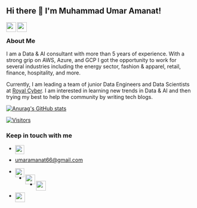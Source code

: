 
## Hi there 👋 I'm Muhammad Umar Amanat!



<a href="https://medium.com/@MUmarAmanat" target="_blank" rel="noopener noreferrer">
  <img align="left" width="26px" src="https://cdn3.iconfinder.com/data/icons/social-media-2285/1151/Medium_logo_-_black-256.png" />
</a>

<a href="https://stackoverflow.com/users/6840305/muhammad-umar-amanat" target="_blank" rel="noopener noreferrer">
  <img align="left" width="26px" src="https://www.flaticon.com/free-icons/stackoverflow" />
</a>



<br />

### About Me

I am a Data & AI consultant with more than 5 years of experience. With a strong grip on AWS, Azure, and GCP I got the opportunity to work for several industries including the energy sector, fashion & apparel, retail, finance, hospitality, and more. 

Currently, I am leading a team of junior Data Engineers and Data Scientists at [Royal Cyber](https://www.linkedin.com/company/royal-cyber-inc-/mycompany/). I am interested in learning new trends in Data & AI and then trying my best to help the community by writing tech blogs.



[![Anurag's GitHub stats](https://github-readme-stats.vercel.app/api?username=MUmarAmanat)](https://github.com/anuraghazra/github-readme-stats)


[![Visitors](https://api.visitorbadge.io/api/visitors?path=MUmarAmanat&countColor=%2337d67a&style=plastic)](https://visitorbadge.io/status?path=MUmarAmanat)



### Keep in touch with me

- <a href="https://www.linkedin.com/in/mumaramanat" target="_blank" rel="noopener noreferrer">
    <img align="left" width="24px" src="https://cdn2.iconfinder.com/data/icons/social-media-2285/512/1_Linkedin_unofficial_colored_svg-256.png"  />
  </a>
- umaramanat66@gmail.com
- <a href="https://mumaramanat.github.io/" target="_blank" rel="noopener noreferrer">
    <img align="left" width="24px" src="https://www.flaticon.com/free-icon/internet_364089?term=internet&page=1&position=4&origin=search&related_id=364089"  />
  </a>
- <a href="https://stackoverflow.com/users/6840305/muhammad-umar-amanat" target="_blank" rel="noopener noreferrer">
    <img align="left" width="26px" src="https://www.flaticon.com/free-icons/stackoverflow" />
  </a>
  
 - <a href="https://topmate.io/muhammad_umar_amanat/413153" target="_blank" rel="noopener noreferrer">
    <img align="left" width="26px" src="<a href="https://www.flaticon.com/free-icons/amazon" />
 </a>
 
- <a href="https://topmate.io/muhammad_umar_amanat/405336" target="_blank" rel="noopener noreferrer">
    <img align="left" width="26px" src="<a href="https://www.flaticon.com/free-icons/statistics" />
  </a>

  

  
